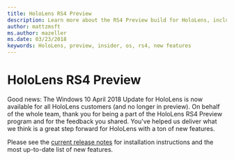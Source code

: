 ```yaml
---
title: HoloLens RS4 Preview
description: Learn more about the RS4 Preview build for HoloLens, including how to install the preview, a description of the new features included, and how to provide feedback and get support.
author: mattzmsft
ms.author: mazeller
ms.date: 03/23/2018
keywords: HoloLens, preview, insider, os, rs4, new features
---
```


# HoloLens RS4 Preview

Good news: The Windows 10 April 2018 Update for HoloLens is now available for all HoloLens customers (and no longer in preview). On behalf of the whole team, thank you for being a part of the HoloLens RS4 Preview program and for the feedback you shared. You've helped us deliver what we think is a great step forward for HoloLens with a ton of new features.

Please see the [current release notes](release-notes.md) for installation instructions and the most up-to-date list of new features.
